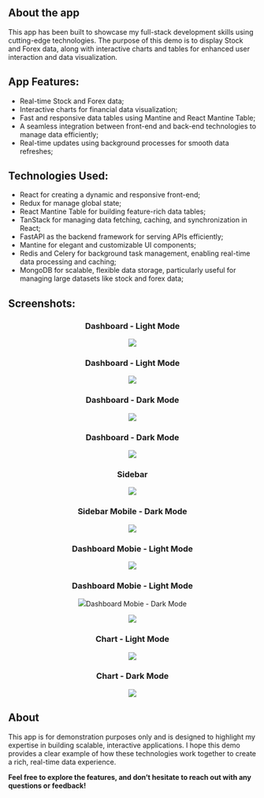 ## About the app
This app has been built to showcase my full-stack development skills using cutting-edge technologies.
The purpose of this demo is to display Stock and Forex data, along with interactive charts and tables for enhanced user interaction and data visualization.

## App Features:
- Real-time Stock and Forex data;
- Interactive charts for financial data visualization;
- Fast and responsive data tables using Mantine and React Mantine Table;
- A seamless integration between front-end and back-end technologies to manage data efficiently;
- Real-time updates using background processes for smooth data refreshes;

## Technologies Used:
- React for creating a dynamic and responsive front-end;
- Redux for manage global state;
- React Mantine Table for building feature-rich data tables;
- TanStack for managing data fetching, caching, and synchronization in React;
- FastAPI as the backend framework for serving APIs efficiently;
- Mantine for elegant and customizable UI components;
- Redis and Celery for background task management, enabling real-time data processing and caching;
- MongoDB for scalable, flexible data storage, particularly useful for managing large datasets like stock and forex data;

## Screenshots:

<h3 align="center">Dashboard - Light Mode</h3>
<p align="center">
  <img src="https://github.com/AStoychev/demo-app-mantine/blob/master/public/Screenshots/dashboard-light.jpg">
</p>

<h3 align="center">Dashboard - Light Mode</h3>
<p align="center">
  <img src="https://github.com/AStoychev/demo-app-mantine/blob/master/public/Screenshots/dashboard-open-light.jpg">
</p>

<h3 align="center">Dashboard - Dark Mode</h3>
<p align="center">
  <img src="https://github.com/AStoychev/demo-app-mantine/blob/master/public/Screenshots/dashboard-dark.jpg">
</p>

<h3 align="center">Dashboard - Dark Mode</h3>
<p align="center">
  <img src="https://github.com/AStoychev/demo-app-mantine/blob/master/public/Screenshots/dashboard-open-dark.jpg">
</p>

<h3 align="center">Sidebar</h3>
<p align="center">
  <img src="https://github.com/AStoychev/demo-app-mantine/blob/master/public/Screenshots/side-bar.jpg">
</p>

<h3 align="center">Sidebar Mobile - Dark Mode</h3>
<p align="center">
  <img src="https://github.com/AStoychev/demo-app-mantine/blob/master/public/Screenshots/sidebar-dark.jpg">
</p>



<h3 align="center">Dashboard Mobie - Light Mode</h3>
<p align="center">
  <img src="https://github.com/AStoychev/demo-app-mantine/blob/master/public/Screenshots/dashboard.jpg">
</p>

<h3 align="center">Dashboard Mobie - Light Mode</h3>
<p align="center">
  <img src="https://github.com/AStoychev/demo-app-mantine/blob/master/public/Screenshots/mobile-light.jpg>
</p>

<h3 align="center">Dashboard Mobie - Dark Mode</h3>
<p align="center">
  <img src="https://github.com/AStoychev/demo-app-mantine/blob/master/public/Screenshots/mobile-dark.jpg">
</p>

<h3 align="center">Chart - Light Mode</h3>
<p align="center">
  <img src="https://github.com/AStoychev/demo-app-mantine/blob/master/public/Screenshots/chart-light.jpg">
</p>

<h3 align="center">Chart - Dark Mode</h3>
<p align="center">
  <img src="https://github.com/AStoychev/demo-app-mantine/blob/master/public/Screenshots/chart-dark.jpg">
</p>

## About
This app is for demonstration purposes only and is designed to highlight my expertise in building scalable,
interactive applications. I hope this demo provides a clear example of how these technologies work together to
create a rich, real-time data experience.


**Feel free to explore the features, and don’t hesitate to reach out with any questions or feedback!**